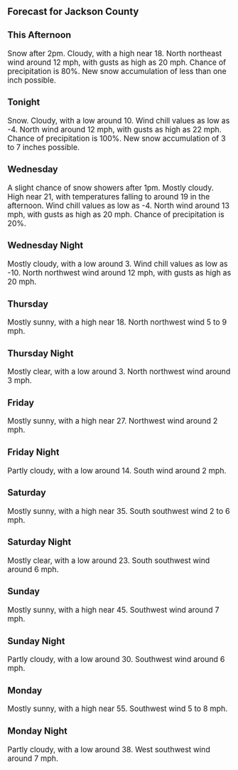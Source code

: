 <div>
   <h2>Forecast for Jackson County</h2>
   <p>
      <div style="font-size:120%">
         <h3>This Afternoon</h3>Snow after 2pm. Cloudy, with a high near 18. North northeast wind around 12 mph, with gusts as high as 20 mph. Chance of precipitation
         is 80%. New snow accumulation of less than one inch possible.<br></div>
   </p>
   <p>
      <div style="font-size:120%">
         <h3>Tonight</h3>Snow. Cloudy, with a low around 10. Wind chill values as low as -4. North wind around 12 mph, with gusts as high as 22 mph.
         Chance of precipitation is 100%. New snow accumulation of 3 to 7 inches possible.<br></div>
   </p>
   <p>
      <div style="font-size:120%">
         <h3>Wednesday</h3>A slight chance of snow showers after 1pm. Mostly cloudy. High near 21, with temperatures falling to around 19 in the afternoon.
         Wind chill values as low as -4. North wind around 13 mph, with gusts as high as 20 mph. Chance of precipitation is 20%.<br></div>
   </p>
   <p>
      <div style="font-size:120%">
         <h3>Wednesday Night</h3>Mostly cloudy, with a low around 3. Wind chill values as low as -10. North northwest wind around 12 mph, with gusts as high
         as 20 mph.<br></div>
   </p>
   <p>
      <div style="font-size:120%">
         <h3>Thursday</h3>Mostly sunny, with a high near 18. North northwest wind 5 to 9 mph.<br></div>
   </p>
   <p>
      <div style="font-size:120%">
         <h3>Thursday Night</h3>Mostly clear, with a low around 3. North northwest wind around 3 mph.<br></div>
   </p>
   <p>
      <div style="font-size:120%">
         <h3>Friday</h3>Mostly sunny, with a high near 27. Northwest wind around 2 mph.<br></div>
   </p>
   <p>
      <div style="font-size:120%">
         <h3>Friday Night</h3>Partly cloudy, with a low around 14. South wind around 2 mph.<br></div>
   </p>
   <p>
      <div style="font-size:120%">
         <h3>Saturday</h3>Mostly sunny, with a high near 35. South southwest wind 2 to 6 mph.<br></div>
   </p>
   <p>
      <div style="font-size:120%">
         <h3>Saturday Night</h3>Mostly clear, with a low around 23. South southwest wind around 6 mph.<br></div>
   </p>
   <p>
      <div style="font-size:120%">
         <h3>Sunday</h3>Mostly sunny, with a high near 45. Southwest wind around 7 mph.<br></div>
   </p>
   <p>
      <div style="font-size:120%">
         <h3>Sunday Night</h3>Partly cloudy, with a low around 30. Southwest wind around 6 mph.<br></div>
   </p>
   <p>
      <div style="font-size:120%">
         <h3>Monday</h3>Mostly sunny, with a high near 55. Southwest wind 5 to 8 mph.<br></div>
   </p>
   <p>
      <div style="font-size:120%">
         <h3>Monday Night</h3>Partly cloudy, with a low around 38. West southwest wind around 7 mph.<br></div>
   </p>
</div>